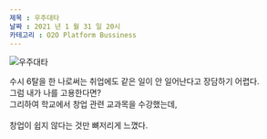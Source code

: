 ```yaml
---
제목 : 우주대타
날짜 : 2021 년 1 월 31 일 20시 
카테고리 : O2O Platform Bussiness
---
```


![우주대타](_posts/assets/img/우주대타.jpg)

수시 6탈을 한 나로써는 취업에도 같은 일이 안 일어난다고 장담하기 어렵다. <br> 그럼 내가 나를 고용한다면? <br> 그리하여 학교에서 창업 관련 교과목을 수강했는데,<br> 
<br>창업이 쉽지 않다는 것만 뼈저리게 느꼈다. <br>   
